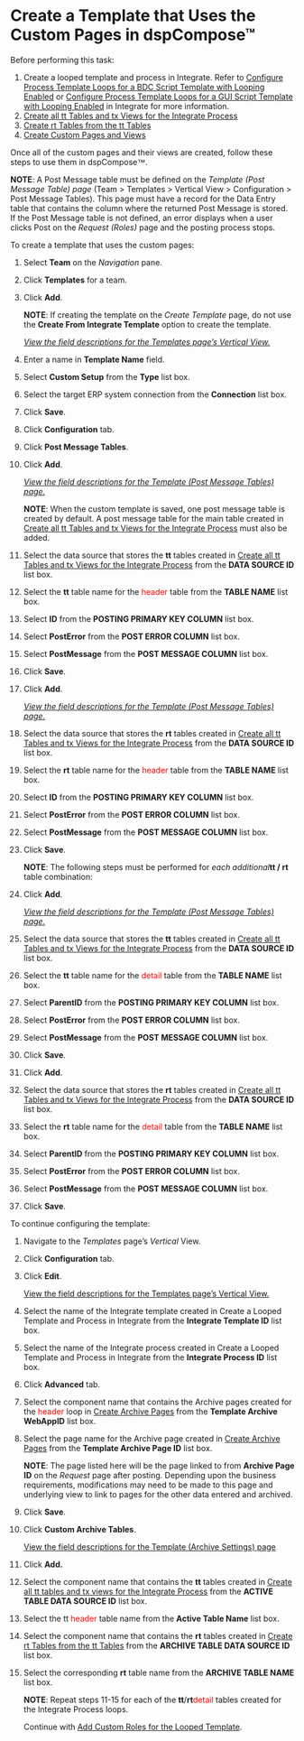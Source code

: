 # Create a Template that Uses the Custom Pages in dspCompose™

Before performing this task:

1.  Create a looped template and process in Integrate. Refer to
    [Configure Process Template Loops for a BDC Script Template with
    Looping
    Enabled](../../../Platform/Integrate/Use_Cases/ConfigureProcTempLoopsBDCLoopEn.htm)
    or [Configure Process Template Loops for a GUI Script Template with
    Looping
    Enabled](../../../Platform/Integrate/Use_Cases/ConfigureProcTemplLoopsGUILoopgEn.htm)
    in Integrate for more information.
2.  [Create all tt Tables and tx Views for the Integrate
    Process](Create_All_tt_Tables_and_tx_Views_for_the_Integrate_Process.htm)
3.  [Create rt Tables from the tt
    Tables](Create_rt_Tables_from_the_tt_Tables.htm)
4.  [Create Custom Pages and Views](Create_Custom_Pages_and_Views.htm)

Once all of the custom pages and their views are created, follow these
steps to use them in
dspCompose<span style="font-family: Arial, sans-serif;">™</span>.

<span style="font-weight: bold;">NOTE</span>: A Post Message table must
be defined on the <span style="font-style: italic;">Template (Post
Message Table) page</span> (Team \> Templates \> Vertical View \>
Configuration \> Post Message Tables). This page must have a record for
the Data Entry table that contains the column where the returned Post
Message is stored. If the Post Message table is not defined, an error
displays when a user clicks Post on the
<span style="font-style: italic;">Request (Roles)</span> page and the
posting process stops.

To create a template that uses the custom pages:

1.  Select **Team** on the *Navigation
    <span style="font-style: normal;">pane</span>*.

2.  Click **Templates** for a team.

3.  Click **Add**.
    
    **NOTE**: If creating the template on the *Create Template* page, do
    not use the **Create From Integrate Template** option to create the
    template.
    
    *[View the field descriptions for the Templates page’s Vertical
    View.](../Page_Desc/Templates_H.htm#Templates_V_All_Tabs)*

4.  Enter a name in **Template Name** field.

5.  Select **Custom Setup** from the **Type** list box.

6.  Select the target ERP system connection from the **Connection** list
    box.

7.  Click **Save**.

8.  Click **Configuration** tab.

9.  Click **Post Message Tables**.

10. Click **Add**.
    
    *[View the field descriptions for the Template (Post Message Tables)
    page.](../Page_Desc/Template_Post_Message_Tables.htm)*
    
    <span style="font-weight: bold;">NOTE</span>: When the custom
    template is saved, one post message table is created by default. A
    post message table for the main table created in [Create all tt
    Tables and tx Views for the Integrate
    Process](Create_All_tt_Tables_and_tx_Views_for_the_Integrate_Process.htm)
    must also be added.

11. Select the data source that stores the **tt** tables created in
    [Create all tt Tables and tx Views for the Integrate
    Process](Create_All_tt_Tables_and_tx_Views_for_the_Integrate_Process.htm)
    from the **DATA SOURCE ID** list box.

12. Select the **tt** table name for the
    <span class="underline"><span style="color: #ff0000;">header</span></span>
    table from the **TABLE NAME** list box.

13. Select **ID** from the **POSTING PRIMARY KEY COLUMN** list box.

14. Select **PostError** from the **POST ERROR COLUMN** list box.

15. Select **PostMessage** from the **POST MESSAGE COLUMN** list box.

16. Click **Save**.

17. Click **Add**.
    
    *[View the field descriptions for the Template (Post Message Tables)
    page.](../Page_Desc/Template_Post_Message_Tables.htm)*

18. Select the data source that stores the **rt** tables created in
    [Create all tt Tables and tx Views for the Integrate
    Process](Create_All_tt_Tables_and_tx_Views_for_the_Integrate_Process.htm)
    from the **DATA SOURCE ID** list box.

19. Select the **rt** table name for the
    <span class="underline"><span style="color: #ff0000;">header</span></span>
    table from the **TABLE NAME** list box.

20. Select **ID** from the **POSTING PRIMARY KEY COLUMN** list box.

21. Select **PostError** from the **POST ERROR COLUMN** list box.

22. Select **PostMessage** from the **POST MESSAGE COLUMN** list box.

23. Click **Save**.
    
    **NOTE**: The following steps must be performed for *each
    additional***tt / rt** table combination:

24. Click **Add**.
    
    *[View the field descriptions for the Template (Post Message Tables)
    page.](../Page_Desc/Template_Post_Message_Tables.htm)*

25. Select the data source that stores the **tt** tables created in
    [Create all tt Tables and tx Views for the Integrate
    Process](Create_All_tt_Tables_and_tx_Views_for_the_Integrate_Process.htm)
    from the **DATA SOURCE ID** list box.

26. Select the **tt** table name for the
    <span class="underline"><span style="color: #ff0000;">detail</span></span>
    table from the **TABLE NAME** list box.

27. Select **ParentID** from the **POSTING PRIMARY KEY COLUMN** list
    box.

28. Select **PostError** from the **POST ERROR COLUMN** list box.

29. Select **PostMessage** from the **POST MESSAGE COLUMN** list box.

30. Click **Save**.

31. Click **Add**.

32. Select the data source that stores the **rt** tables created in
    [Create all tt Tables and tx Views for the Integrate
    Process](Create_All_tt_Tables_and_tx_Views_for_the_Integrate_Process.htm)
    from the **DATA SOURCE ID** list box.

33. Select the **rt** table name for the
    <span class="underline"><span style="color: #ff0000;">detail</span></span>
    table from the **TABLE NAME** list box.

34. Select **ParentID** from the **POSTING PRIMARY KEY COLUMN** list
    box.

35. Select **PostError** from the **POST ERROR COLUMN** list box.

36. Select **PostMessage** from the **POST MESSAGE COLUMN** list box.

37. Click **Save**.

To continue configuring the template:

1.  Navigate to the *Templates* page’s *Vertical* View.

2.  Click **Configuration** tab.

3.  Click **Edit**.
    
    [View the field descriptions for the Templates page’s Vertical
    View.](../Page_Desc/Templates_H.htm#Templates_V_All_Tabs)

4.  Select the name of the Integrate template created in Create a Looped
    Template and Process in Integrate from the **Integrate Template ID**
    list box.

5.  Select the name of the Integrate process created in Create a Looped
    Template and Process in Integrate from the **Integrate Process ID**
    list box.

6.  Click **Advanced** tab.

7.  Select the component name that contains the Archive pages created
    for the
    <span class="underline"><span style="color: #ff0000;">header</span></span>
    loop in [Create Archive
    Pages](Create_Custom_Pages_and_Views.htm#Create_Archive_Pages) from
    the **Template Archive WebAppID** list box.

8.  Select the page name for the Archive page created in [Create Archive
    Pages](Create_Custom_Pages_and_Views.htm#Create_Archive_Pages) from
    the **Template Archive Page ID** list box.
    
    **NOTE**: The page listed here will be the page linked to from
    **Archive Page ID** on the *Request* page after posting. Depending
    upon the business requirements, modifications may need to be made to
    this page and underlying view to link to pages for the other data
    entered and archived.

9.  Click **Save**.

10. Click **Custom Archive Tables**.
    
    [View the field descriptions for the Template (Archive Settings)
    page](../Page_Desc/Template_Archive_Settings.htm)

11. Click **Add.**

12. Select the component name that contains the **tt** tables created in
    [Create all tt tables and tx views for the Integrate
    Process](Create_All_tt_Tables_and_tx_Views_for_the_Integrate_Process.htm)
    from the <span style="font-weight: bold;">ACTIVE TABLE DATA SOURCE
    ID</span> list box.

13. Select the tt
    <span class="underline"><span style="color: #ff0000;">header</span></span>
    table name from the **Active Table Name** list box.

14. Select the component name that contains the **rt** tables created in
    [Create rt Tables from the tt
    Tables](CreatertTblsttTableCreateVwsBAPI.htm) from the
    <span style="font-weight: bold;">ARCHIVE TABLE DATA SOURCE ID</span>
    list box.

15. Select the corresponding **rt** table name from the
    <span style="font-weight: bold;">ARCHIVE TABLE NAME</span> list box.
    
    **NOTE**: Repeat steps 11-15 for each of the
    **tt**/**rt**<span class="underline"><span style="color: #ff0000;">detail</span></span>
    tables created for the Integrate Process loops.
    
    Continue with [Add Custom Roles for the Looped
    Template](Add_Custom_Roles_for_the_Looped_Template.htm).
